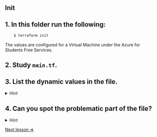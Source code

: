 ## Init

## 1. In this folder run the following:

```bash
    $ terraform init
```

The values are configured for a Virtual Machine under the Azure for Students Free Services.

## 2. Study `main.tf`. 

## 3. List the dynamic values in the file.  


<details> 
  <summary>Hint</summary>

    1. `azurerm_virtual_network.main.location`
    2. `azurerm_virtual_network.main.name`
    3. `azurerm_resource_group.main.name`
    4. `azurerm_subnet.main.id`
    5. `azurerm_network_interface.internal.id`
    6. `private_ip_address_allocation = "Dynamic"`
</details>

## 4. Can you spot the problematic part of the file?

<details> 
  <summary>Hint</summary>
  It's a matter of security! Try again before clicking `Hint`. 
  <details> 
    <summary>Hint</summary>
    The password is exposed in this line: 

    admin_password                  = "Password1234!"
  </details>
</details>


[Next lesson =>](./02._tfvars.md)